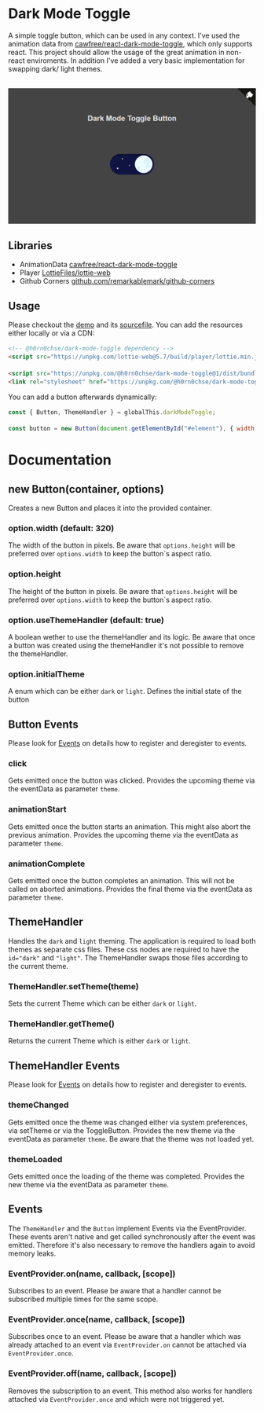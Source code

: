 # Dark Mode Toggle
A simple toggle button, which can be used in any context. I've used the animation data from [cawfree/react-dark-mode-toggle](https://github.com/cawfree/react-dark-mode-toggle), which only supports react. This project should allow the usage of the great animation in non-react enviroments. In addition I've added a very basic implementation for swapping dark/ light themes.

<br>

<img src="./assets/screenshot.png" title="Screenshot" />

## Libraries
 * AnimationData [cawfree/react-dark-mode-toggle](https://github.com/cawfree/react-dark-mode-toggle)
 * Player [LottieFiles/lottie-web](https://github.com/LottieFiles/lottie-web)
 * Github Corners [github.com/remarkablemark/github-corners](https://github.com/remarkablemark/github-corners)

## Usage
Please checkout the [demo](https://h0rn0chse.github.io/dark-mode-toggle/) and its [sourcefile](./scripts/index.js). You can add the resources either locally or via a CDN:
```html
<!-- @h0rn0chse/dark-mode-toggle dependency -->
<script src="https://unpkg.com/lottie-web@5.7/build/player/lottie.min.js"></script>

<script src="https://unpkg.com/@h0rn0chse/dark-mode-toggle@1/dist/bundle.min.js"></script>
<link rel="stylesheet" href="https://unpkg.com/@h0rn0chse/dark-mode-toggle@1/dist/bundle.min.css">
```
You can add a button afterwards dynamically:
```javascript
const { Button, ThemeHandler } = globalThis.darkModeToggle;

const button = new Button(document.getElementById("#element"), { width: 320 });
```


# Documentation

## new Button(container, options)
Creates a new Button and places it into the provided container.
### option.width (default: 320)
The width of the button in pixels. Be aware that `options.height` will be preferred over `options.width` to keep the button`s aspect ratio.

### option.height
The height of the button in pixels. Be aware that `options.height` will be preferred over `options.width` to keep the button`s aspect ratio.

### option.useThemeHandler (default: true)
A boolean wether to use the themeHandler and its logic. Be aware that once a button was created using the themeHandler it's not possible to remove the themeHandler.

### option.initialTheme
A enum which can be either `dark` or `light`. Defines the initial state of the button

## Button Events
Please look for [Events](#events) on details how to register and deregister to events.

### click
Gets emitted once the button was clicked. Provides the upcoming theme via the eventData as parameter `theme`.

### animationStart
Gets emitted once the button starts an animation. This might also abort the previous animation. Provides the upcoming theme via the eventData as parameter `theme`.

### animationComplete
Gets emitted once the button completes an animation. This will not be called on aborted animations. Provides the final theme via the eventData as parameter `theme`.

## ThemeHandler
Handles the `dark` and `light` theming. The application is required to load both themes as separate css files. These css nodes are required to have the `id="dark"` and `"light"`. The ThemeHandler swaps those files according to the current theme.

### ThemeHandler.setTheme(theme)
Sets the current Theme which can be either `dark` or `light`.

### ThemeHandler.getTheme()
Returns the current Theme which is either `dark` or `light`.

## ThemeHandler Events
Please look for [Events](#events) on details how to register and deregister to events.

### themeChanged
Gets emitted once the theme was changed either via system preferences, via setTheme or via the ToggleButton. Provides the new theme via the eventData as parameter `theme`. Be aware that the theme was not loaded yet.

### themeLoaded
Gets emitted once the loading of the theme was completed. Provides the new theme via the eventData as parameter `theme`.

## Events
The `ThemeHandler` and the `Button` implement Events via the EventProvider. These events aren't native and get called synchronously after the event was emitted. Therefore it's also necessary to remove the handlers again to avoid memory leaks.

### EventProvider.on(name, callback, [scope])
Subscribes to an event. Please be aware that a handler cannot be subscribed multiple times for the same scope.
### EventProvider.once(name, callback, [scope])
Subscribes once to an event. Please be aware that a handler which was already attached to an event via `EventProvider.on` cannot be attached via `EventProvider.once`.

### EventProvider.off(name, callback, [scope])
Removes the subscription to an event. This method also works for handlers attached via `EventProvider.once` and which were not triggered yet.
